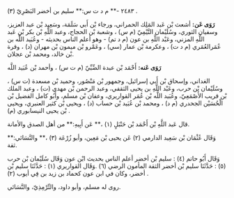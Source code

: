 ٢٤٨٣ -** م د ت س:** سليم بن أخضر البَصْرِيّ (٣) .

**رَوَى عَن:** أشعث بْن عَبد المَلِك الحمراني، ورجاء بْن أَبي سَلَمَة، وسَعِيد بْن عبد العزيز، وسفيان الثوري، وسُلَيْمان التَّيْمِيّ (م س) ، وشعبة بْن الحجاج، وعبد اللَّهِ بْن بكر بْن عَبد اللَّهِ المزني، وعَبْد اللَّهِ بن عون (م د تم) - وهو أعلم الناس بحديثه - وعُبَيد اللَّه بن عُمَرالعُمَري (م د ت) ، وعكرمة بْن عمار (سي) ، وعَمْرو بْن ميمون بْن مهران (د) ، وقرة بْن خالد، ومحمد بْن عجلان.

**رَوَى عَنه:** أَحْمَد بْن عبدة الضِّبِّيّ (م ت س) ، وأحمد بْن عُبَيد اللَّه

الغداني، وإسحاق بْن أَبي إسرائيل، وجمهور بْن مَنْصُور، وحميد بْن مسعدة (ت س) ، وسُلَيْمان بْن حرب، وعَبْد اللَّهِ بن يحيى الثقفي، وعبد الرحمن بْن مهدي (ت) ، وعبد الملك بْن قريب الأَصْمَعِيّ، وعُبَيد اللَّه بْن عُمَر القواريري، وعفان بْن مسلم، وأَبُو كامل الفضيل بْن الْحُسَيْن الجحدري (م د) ، ومحمد بْن عُبَيد بْن حساب (د) ، ويحيى بْن كثير العنبري، ويحيى بْن يحيى النيسابوري (م) .

قال عَبد اللَّهِ بْن أَحْمَد بْن حَنْبَلٍ (١) ،** عَن أَبِيهِ:** من أهل الصدق والأمانة.

وَقَال عُثْمَان بْن سَعِيد الدارمي (٢) عَن يحيى بْن مَعِين، وأبو زُرْعَة (٣) ،** والنَّسَائي:** ثقة.

وَقَال أَبُو حاتم (٤) : سليم بْن أخضر أعلم الناس بحديث ابْن عون وَقَال سُلَيْمان بْن حرب (٥) : حَدَّثَنَا سليم بْن أخضر الثقة المأمون الرضي (٦) .وَقَال القواريري (١) : حَدَّثَنَا سليم بْن أخضر، وكان في ابن عون كحماد بن زيد بن فِي أيوب (٢) .

روى له مسلم، وأبو داود، والتِّرْمِذِيّ، والنَّسَائي.